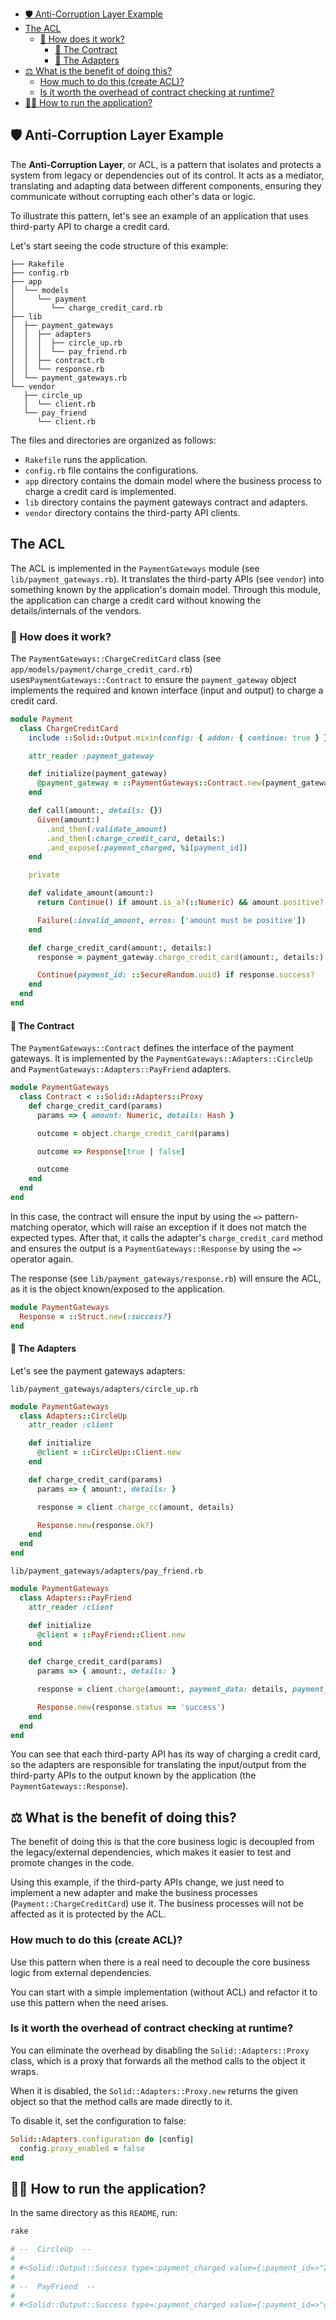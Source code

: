- [🛡️ Anti-Corruption Layer Example](#️-anti-corruption-layer-example)
- [The ACL](#the-acl)
  - [🤔 How does it work?](#-how-does-it-work)
    - [📜 The Contract](#-the-contract)
    - [🔄 The Adapters](#-the-adapters)
- [⚖️ What is the benefit of doing this?](#️-what-is-the-benefit-of-doing-this)
  - [How much to do this (create ACL)?](#how-much-to-do-this-create-acl)
  - [Is it worth the overhead of contract checking at runtime?](#is-it-worth-the-overhead-of-contract-checking-at-runtime)
- [🏃‍♂️ How to run the application?](#️-how-to-run-the-application)

## 🛡️ Anti-Corruption Layer Example

The **Anti-Corruption Layer**, or ACL, is a pattern that isolates and protects a system from legacy or dependencies out of its control. It acts as a mediator, translating and adapting data between different components, ensuring they communicate without corrupting each other's data or logic.

To illustrate this pattern, let's see an example of an application that uses  third-party API to charge a credit card.

Let's start seeing the code structure of this example:

```
├── Rakefile
├── config.rb
├── app
│  └── models
│     └── payment
│        └── charge_credit_card.rb
├── lib
│  ├── payment_gateways
│  │  ├── adapters
│  │  │  ├── circle_up.rb
│  │  │  └── pay_friend.rb
│  │  ├── contract.rb
│  │  └── response.rb
│  └── payment_gateways.rb
└── vendor
   ├── circle_up
   │  └── client.rb
   └── pay_friend
      └── client.rb
```

The files and directories are organized as follows:

- `Rakefile` runs the application.
- `config.rb` file contains the configurations.
- `app` directory contains the domain model where the business process to charge a credit card is implemented.
- `lib` directory contains the payment gateways contract and adapters.
- `vendor` directory contains the third-party API clients.

## The ACL

The ACL is implemented in the `PaymentGateways` module (see `lib/payment_gateways.rb`). It translates the third-party APIs (see `vendor`) into something known by the application's domain model. Through this module, the application can charge a credit card without knowing the details/internals of the vendors.

### 🤔 How does it work?

The `PaymentGateways::ChargeCreditCard` class (see `app/models/payment/charge_credit_card.rb`) uses`PaymentGateways::Contract` to ensure the `payment_gateway` object implements the required and known interface (input and output) to charge a credit card.

```ruby
module Payment
  class ChargeCreditCard
    include ::Solid::Output.mixin(config: { addon: { continue: true } })

    attr_reader :payment_gateway

    def initialize(payment_gateway)
      @payment_gateway = ::PaymentGateways::Contract.new(payment_gateway)
    end

    def call(amount:, details: {})
      Given(amount:)
        .and_then(:validate_amount)
        .and_then(:charge_credit_card, details:)
        .and_expose(:payment_charged, %i[payment_id])
    end

    private

    def validate_amount(amount:)
      return Continue() if amount.is_a?(::Numeric) && amount.positive?

      Failure(:invalid_amount, erros: ['amount must be positive'])
    end

    def charge_credit_card(amount:, details:)
      response = payment_gateway.charge_credit_card(amount:, details:)

      Continue(payment_id: ::SecureRandom.uuid) if response.success?
    end
  end
end
```

#### 📜 The Contract

The `PaymentGateways::Contract` defines the interface of the payment gateways. It is implemented by the `PaymentGateways::Adapters::CircleUp` and `PaymentGateways::Adapters::PayFriend` adapters.

```ruby
module PaymentGateways
  class Contract < ::Solid::Adapters::Proxy
    def charge_credit_card(params)
      params => { amount: Numeric, details: Hash }

      outcome = object.charge_credit_card(params)

      outcome => Response[true | false]

      outcome
    end
  end
end
```

In this case, the contract will ensure the input by using the `=>` pattern-matching operator, which will raise an exception if it does not match the expected types. After that, it calls the adapter's `charge_credit_card` method and ensures the output is a `PaymentGateways::Response` by using the `=>` operator again.

The response (see `lib/payment_gateways/response.rb`) will ensure the ACL, as it is the object known/exposed to the application.

```ruby
module PaymentGateways
  Response = ::Struct.new(:success?)
end
```

#### 🔄 The Adapters

Let's see the payment gateways adapters:

`lib/payment_gateways/adapters/circle_up.rb`

```ruby
module PaymentGateways
  class Adapters::CircleUp
    attr_reader :client

    def initialize
      @client = ::CircleUp::Client.new
    end

    def charge_credit_card(params)
      params => { amount:, details: }

      response = client.charge_cc(amount, details)

      Response.new(response.ok?)
    end
  end
end
```

`lib/payment_gateways/adapters/pay_friend.rb`

```ruby
module PaymentGateways
  class Adapters::PayFriend
    attr_reader :client

    def initialize
      @client = ::PayFriend::Client.new
    end

    def charge_credit_card(params)
      params => { amount:, details: }

      response = client.charge(amount:, payment_data: details, payment_method: 'credit_card')

      Response.new(response.status == 'success')
    end
  end
end
```

You can see that each third-party API has its way of charging a credit card, so the adapters are responsible for translating the input/output from the third-party APIs to the output known by the application (the `PaymentGateways::Response`).

## ⚖️ What is the benefit of doing this?

The benefit of doing this is that the core business logic is decoupled from the legacy/external dependencies, which makes it easier to test and promote changes in the code.

Using this example, if the third-party APIs change, we just need to implement a new adapter and make the business processes (`Payment::ChargeCreditCard`) use it. The business processes will not be affected as it is protected by the ACL.

### How much to do this (create ACL)?

Use this pattern when there is a real need to decouple the core business logic from external dependencies.

You can start with a simple implementation (without ACL) and refactor it to use this pattern when the need arises.

### Is it worth the overhead of contract checking at runtime?

You can eliminate the overhead by disabling the `Solid::Adapters::Proxy` class, which is a proxy that forwards all the method calls to the object it wraps.

When it is disabled, the `Solid::Adapters::Proxy.new` returns the given object so that the method calls are made directly to it.

To disable it, set the configuration to false:

```ruby
Solid::Adapters.configuration do |config|
  config.proxy_enabled = false
end
```

## 🏃‍♂️ How to run the application?

In the same directory as this `README`, run:

```bash
rake

# --  CircleUp  --
#
# #<Solid::Output::Success type=:payment_charged value={:payment_id=>"2df767d0-af83-4657-b28d-6605044ffe2c"}>
#
# --  PayFriend  --
#
# #<Solid::Output::Success type=:payment_charged value={:payment_id=>"dd2af4cc-8484-4f6a-bc35-f7a5e6917ecc"}>
```
